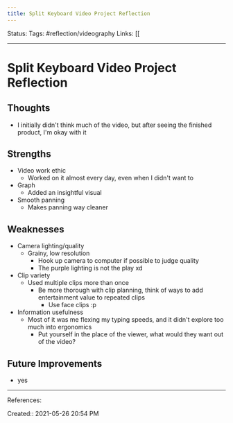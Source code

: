 ```yaml
---
title: Split Keyboard Video Project Reflection
---
```

Status:
Tags: #reflection/videography
Links: [[
___
# Split Keyboard Video Project Reflection
## Thoughts
- I initially didn't think much of the video, but after seeing the finished product, I'm okay with it
## Strengths
- Video work ethic
	- Worked on it almost every day, even when I didn't want to
- Graph
	- Added an insightful visual
- Smooth panning
	- Makes panning way cleaner
## Weaknesses
- Camera lighting/quality
	- Grainy, low resolution
		- Hook up camera to computer if possible to judge quality
		- The purple lighting is not the play xd
- Clip variety
	- Used multiple clips more than once
		- Be more thorough with clip planning, think of ways to add entertainment value to repeated clips
			- Use face clips :p
- Information usefulness
	- Most of it was me flexing my typing speeds, and it didn't explore too much into ergonomics
		- Put yourself in the place of the viewer, what would they want out of the video?
## Future Improvements
- yes
___
References:

Created:: 2021-05-26 20:54 PM